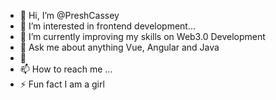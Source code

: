 - 👋 Hi, I’m @PreshCassey
- 👀 I’m interested in frontend development...
- 🌱 I’m currently improving my skills on Web3.0 Development
- 💬 Ask me about anything Vue, Angular and Java
- 💞️
- 📫 How to reach me <a href="mailto:preciouscasmir04@gmail.com"></a>...
- ⚡ Fun fact I am a girl


<!---
PreshCassey/PreshCassey is a ✨ special ✨ repository because its `README.md` (this file) appears on your GitHub profile.
You can click the Preview link to take a look at your changes.
--->

